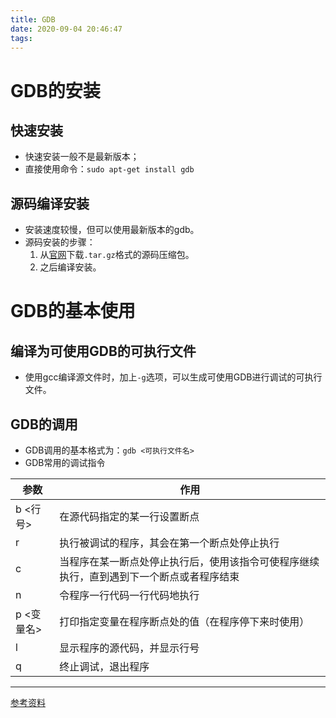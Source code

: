 ```yaml
---
title: GDB
date: 2020-09-04 20:46:47
tags:
---
```

# GDB的安装

## 快速安装

* 快速安装一般不是最新版本；
* 直接使用命令：`sudo apt-get install gdb`

## 源码编译安装

* 安装速度较慢，但可以使用最新版本的gdb。
* 源码安装的步骤：
     1. 从[官网](http://ftp.gnu.org/gnu/gdb/)下载`.tar.gz`格式的源码压缩包。
     2. 之后编译安装。

# GDB的基本使用

## 编译为可使用GDB的可执行文件

* 使用gcc编译源文件时，加上`-g`选项，可以生成可使用GDB进行调试的可执行文件。

## GDB的调用

* GDB调用的基本格式为：`gdb <可执行文件名>`
* GDB常用的调试指令

|参数|作用|
|-|-|
|b <行号>|在源代码指定的某一行设置断点|
|r |执行被调试的程序，其会在第一个断点处停止执行|
|c|当程序在某一断点处停止执行后，使用该指令可使程序继续执行，直到遇到下一个断点或者程序结束|
|n|令程序一行代码一行代码地执行|
|p <变量名>|打印指定变量在程序断点处的值（在程序停下来时使用）|
|l|显示程序的源代码，并显示行号|
|q|终止调试，退出程序|

---
[参考资料](http://c.biancheng.net/gdb/)